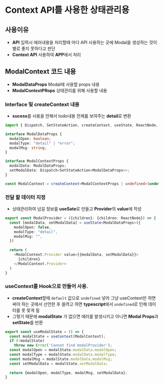 # Context API를 사용한 상태관리용
## 사용이유
-  **API** 입력시 에러내용을 처리할때 마다 API 사용하는 곳에 Modal을 생성하는 것이 별로 좋지 
못하다고 판단   
- **Context API** 사용하여 **APP**에서 처리

## ModalContext 코드 내용
 - **ModalDataProps** Modal에 사용할 props 내용
 - **ModalContextPRops** 상태관리를 위해 사용할 내용
 ### Interface 및 createContext 내용
 - **sucess**를 사용을 안해서 todo내용 전체를 보여주는 **detail**로 변환
```typescript
import { Dispatch, SetStateAction, createContext, useState, ReactNode, useContext } from 'react'

interface ModalDataProps {
  modalOpen: boolean;
  modalType: "detail" | "error";
  modalMsg: string;
}

interface ModalContextProps {
  modalData: ModalDataProps;
  setModalData: Dispatch<SetStateAction<ModalDataProps>>;
}

const ModalContext = createContext<ModalContextProps | undefined>(undefined);
```
### 전달 할 데이터 지정
- 상태관리하여 넘길 정보를 **useSate**로 만들고 **Provider**의 **value**에 작성
```typescript
export const ModalProvider = ({children}: {children: ReactNode}) => {
  const [modalData, setModalData] = useState<ModalDataProps>({
    modalOpen: false,
    modalType: "detail",
    modalMsg: "",
  })
  
  return (
    <ModalContext.Provider value={{modalData, setModalData}}>
      {children}
    </ModalContext.Provider>
  )
}
```
### useContext를 Hook으로 만들어 사용.
- **createContext**할때 `default` 값으로 `undefined` 넣어 그냥 useContext만 하면 써야 하는 곳에서 선언한 후 쓸려고 하면 **typescript**에서 `undefined`로 인해 데이터를 못 찾게 됨
- 그렇기 때문에 **modalState** 가 없으면 에러를 발생시키고 아니면 **Modal Props**과 **setState**를 반환
```typescript
export const useModalState = () => {
  const modalState = useContext(ModalContext);
  if (!modalState)
    throw new Error('Cannot find modalProvider');
  const modalOpen = modalState.modalData.modalOpen;
  const modalType = modalState.modalData.modalType;
  const modalMsg = modalState.modalData.modalMsg;
  const setModalData = modalState.setModalData;
  
  return {modalOpen, modalType, modalMsg, setModalData};
}
```

